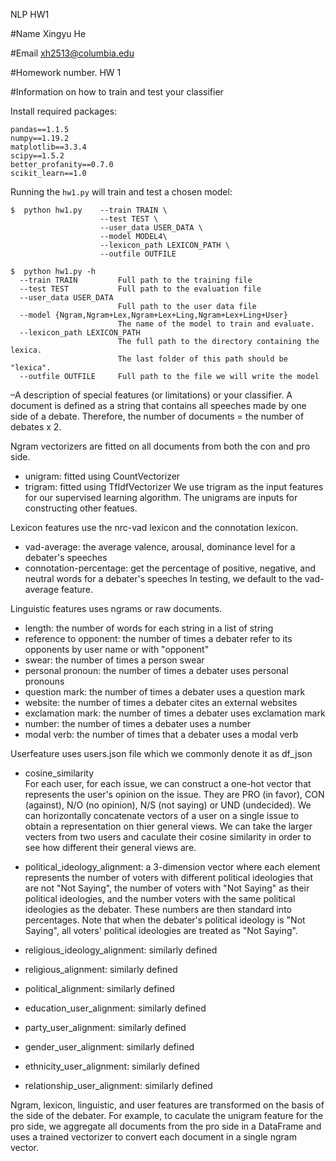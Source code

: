 NLP HW1 

#Name
Xingyu He

#Email
xh2513@columbia.edu

#Homework number.
HW 1

#Information on how to train and test your classifier

Install required packages: 

```
pandas==1.1.5
numpy==1.19.2
matplotlib==3.3.4
scipy==1.5.2
better_profanity==0.7.0
scikit_learn==1.0
```

Running the `hw1.py` will train and test a chosen model:
```
$  python hw1.py    --train TRAIN \
                    --test TEST \
                    --user_data USER_DATA \
                    --model MODEL4\
                    --lexicon_path LEXICON_PATH \
                    --outfile OUTFILE

$  python hw1.py -h 
  --train TRAIN         Full path to the training file
  --test TEST           Full path to the evaluation file
  --user_data USER_DATA
                        Full path to the user data file
  --model {Ngram,Ngram+Lex,Ngram+Lex+Ling,Ngram+Lex+Ling+User}
                        The name of the model to train and evaluate.
  --lexicon_path LEXICON_PATH
                        The full path to the directory containing the lexica.
                        The last folder of this path should be "lexica".
  --outfile OUTFILE     Full path to the file we will write the model
```



–A description of special features (or limitations) or your classifier.
A document is defined as a string that contains all speeches made by one side of a debate. Therefore, the number of documents = the number of debates x 2. 

Ngram vectorizers are fitted on all documents from both the con and pro side. 
- unigram: fitted using CountVectorizer 
- trigram: fitted using TfIdfVectorizer
We use trigram as the input features for our supervised learning algorithm. The unigrams are inputs for constructing other featues. 

Lexicon features use the nrc-vad lexicon and the connotation lexicon. 
- vad-average: the average valence, arousal, dominance level for a debater's speeches
- connotation-percentage: get the percentage of positive, negative, and neutral words for a debater's speeches
In testing, we default to the vad-average feature. 

Linguistic features uses ngrams or raw documents.
- length: the number of words for each string in a list of string
- reference to opponent: the number of times a debater refer to its opponents by user name or with "opponent"
- swear: the number of times a person swear
- personal pronoun: the number of times a debater uses personal pronouns
- question mark: the number of times a debater uses a question mark
- website: the number of times a debater cites an external websites
- exclamation mark: the number of times a debater uses exclamation mark
- number: the number of times a debater uses a number
- modal verb: the number of times that a debater uses a modal verb

Userfeature uses users.json file which we commonly denote it as df_json 
- cosine_similarity     
For each user, for each issue, we can construct a one-hot vector that represents the user's opinion on the issue. They are PRO (in favor), CON (against), N/O (no opinion), N/S (not saying) or UND (undecided). We can horizontally concatenate vectors of a user on a single issue to obtain a representation on thier general views. We can take the larger vecters from two users and caculate their cosine similarity in order to see how different their general views are.

- political_ideology_alignment:
    a 3-dimension vector where each element represents the number of voters with different political ideologies that are not "Not Saying", the number of voters with "Not Saying" as their political ideologies, and the number voters with the same political ideologies as the debater. These numbers are then standard into percentages. Note that when the debater's political ideology is "Not Saying", all voters' political ideologies are treated as "Not Saying". 
- religious_ideology_alignment: similarly defined
- religious_alignment: similarly defined
- political_alignment: similarly defined       
- education_user_alignment: similarly defined  
- party_user_alignment: similarly defined      
- gender_user_alignment: similarly defined     
- ethnicity_user_alignment: similarly defined  
- relationship_user_alignment: similarly defined


Ngram, lexicon, linguistic, and user features are transformed on the basis of the side of the debater. For example, to caculate the unigram feature for the pro side, we aggregate all documents from the pro side in a DataFrame and uses a trained vectorizer to convert each document in a single ngram vector. 

